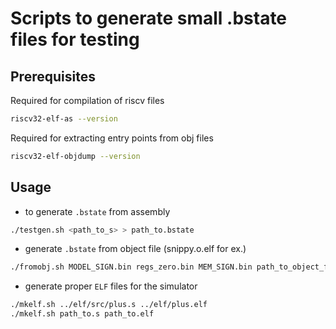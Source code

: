 # Scripts to generate small .bstate files for testing

## Prerequisites
Required for compilation of riscv files

```bash
riscv32-elf-as --version
```

Required for extracting entry points from obj files
```bash
riscv32-elf-objdump --version
```

## Usage

- to generate `.bstate` from assembly

```bash
./testgen.sh <path_to_s> > path_to.bstate
```

- generate `.bstate` from object file (snippy.o.elf for ex.)

```bash
./fromobj.sh MODEL_SIGN.bin regs_zero.bin MEM_SIGN.bin path_to_object_file.o > path_to.bstate
```

- generate proper `ELF` files for the simulator

```bash
./mkelf.sh ../elf/src/plus.s ../elf/plus.elf
./mkelf.sh path_to.s path_to.elf
```
